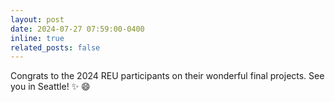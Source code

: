 ```yaml
---
layout: post
date: 2024-07-27 07:59:00-0400
inline: true
related_posts: false
---
```


Congrats to the 2024 REU participants on their wonderful final projects. See you in Seattle! :sparkles: :smile:
